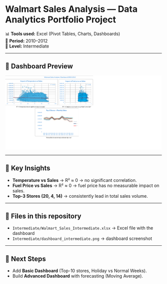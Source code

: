 # Walmart Sales Analysis — Data Analytics Portfolio Project  

📊 **Tools used:** Excel (Pivot Tables, Charts, Dashboards)  
📅 **Period:** 2010–2012  
📂 **Level:** Intermediate  

---

## 🔹 Dashboard Preview
![Dashboard Intermediate](Intermediate/dashboard_intermediate.png)

---

## 🔹 Key Insights
- **Temperature vs Sales** → R² ≈ 0 → no significant correlation.  
- **Fuel Price vs Sales** → R² ≈ 0 → fuel price has no measurable impact on sales.  
- **Top-3 Stores (20, 4, 14)** → consistently lead in total sales volume.  

---

## 🔹 Files in this repository
- `Intermediate/Walmart_Sales_Intermediate.xlsx` → Excel file with the dashboard  
- `Intermediate/dashboard_intermediate.png` → dashboard screenshot  

---

## 🔹 Next Steps
- Add **Basic Dashboard** (Top-10 stores, Holiday vs Normal Weeks).  
- Build **Advanced Dashboard** with forecasting (Moving Average).  
